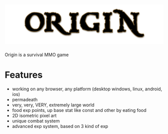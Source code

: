 
# ![Origin](frontend/assets/logo.png)

Origin is a survival MMO game

# Features

- working on any browser, any platform (desktop windows, linux, android, ios)
- permadeath
- very, very, VERY, extremely large world
- food exp points, up base stat like const and other by eating food
- 2D isometric pixel art
- unique combat system
- advanced exp system, based on 3 kind of exp

